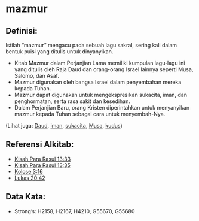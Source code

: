 # mazmur

## Definisi:

Istilah “mazmur” mengacu pada sebuah lagu sakral, sering kali dalam bentuk puisi yang ditulis untuk dinyanyikan.

* Kitab Mazmur dalam Perjanjian Lama memiliki kumpulan lagu-lagu ini yang ditulis oleh Raja Daud dan orang-orang Israel lainnya seperti Musa, Salomo, dan Asaf.
* Mazmur digunakan oleh bangsa Israel dalam penyembahan mereka kepada Tuhan.
* Mazmur dapat digunakan untuk mengekspresikan sukacita, iman, dan penghormatan, serta rasa sakit dan kesedihan.
* Dalam Perjanjian Baru, orang Kristen diperintahkan untuk menyanyikan mazmur kepada Tuhan sebagai cara untuk menyembah-Nya.

(Lihat juga: [Daud](../names/david.md), [iman](../kt/faith.md), [sukacita](../other/joy.md), [Musa](../names/moses.md), [kudus](../kt/holy.md))

## Referensi Alkitab:

* [Kisah Para Rasul 13:33](rc://en/tn/help/act/13/33)
* [Kisah Para Rasul 13:35](rc://en/tn/help/act/13/35)
* [Kolose 3:16](rc://en/tn/help/col/03/16)
* [Lukas 20:42](rc://en/tn/help/luk/20/42)

## Data Kata:

* Strong’s: H2158, H2167, H4210, G55670, G55680

